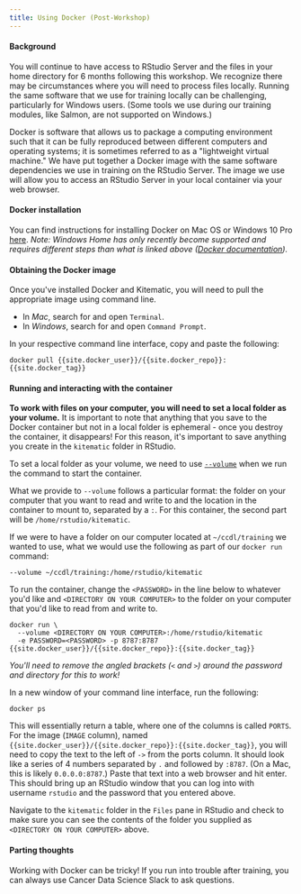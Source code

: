 ```yaml
---
title: Using Docker (Post-Workshop)
---
```


#### Background

You will continue to have access to RStudio Server and the files in your home directory for 6 months following this workshop.
We recognize there may be circumstances where you will need to process files locally.
Running the same software that we use for training locally can be challenging, particularly for Windows users.
(Some tools we use during our training modules, like Salmon, are not supported on Windows.)

Docker is software that allows us to package a computing environment such that it can be fully reproduced between different computers and operating systems; it is sometimes referred to as a "lightweight virtual machine."
We have put together a Docker image with the same software dependencies we use in training on the RStudio Server.
The image we use will allow you to access an RStudio Server in your local container via your web browser.

#### Docker installation

You can find instructions for installing Docker on Mac OS or Windows 10 Pro [here](../docker-install/INSTALLATION-INSTRUCTIONS.md).
_Note: Windows Home has only recently become supported and requires different steps than what is linked above ([Docker documentation](https://docs.docker.com/docker-for-windows/install-windows-home/))._

#### Obtaining the Docker image

Once you've installed Docker and Kitematic, you will need to pull the appropriate image using command line.

- In *Mac*, search for and open `Terminal`.
- In *Windows*, search for and open `Command Prompt`.

In your respective command line interface, copy and paste the following:

```
docker pull {{site.docker_user}}/{{site.docker_repo}}:{{site.docker_tag}}
```

#### Running and interacting with the container

**To work with files on your computer, you will need to set a local folder as your volume.**
It is important to note that anything that you save to the Docker container but not in a local folder is ephemeral - once you destroy the container, it disappears!
For this reason, it's important to save anything you create in the `kitematic` folder in RStudio.

To set a local folder as your volume, we need to use [`--volume`](https://docs.docker.com/storage/volumes/) when we run the command to start the container.

What we provide to `--volume` follows a particular format: the folder on your computer that you want to read and write to and the location in the container to mount to, separated by a `:`. 
For this container, the second part will be `/home/rstudio/kitematic`.

If we were to have a folder on our computer located at `~/ccdl/training` we wanted to use, what we would use the following as part of our `docker run` command:

```
--volume ~/ccdl/training:/home/rstudio/kitematic
```

To run the container, change the `<PASSWORD>` in the line below to whatever you'd like and `<DIRECTORY ON YOUR COMPUTER>` to the folder on your computer that you'd like to read from and write to.

```
docker run \
  --volume <DIRECTORY ON YOUR COMPUTER>:/home/rstudio/kitematic
  -e PASSWORD=<PASSWORD> -p 8787:8787 {{site.docker_user}}/{{site.docker_repo}}:{{site.docker_tag}}
```

_You'll need to remove the angled brackets (`<` and `>`) around the password and directory for this to work!_

In a new window of your command line interface, run the following:

```
docker ps
```

This will essentially return a table, where one of the columns is called `PORTS`. 
For the image (`IMAGE` column), named `{{site.docker_user}}/{{site.docker_repo}}:{{site.docker_tag}}`, you will need to copy the text to the left of `->` from the ports column.
It should look like a series of 4 numbers separated by `.` and followed by `:8787`.
(On a Mac, this is likely `0.0.0.0:8787`.)
Paste that text into a web browser and hit enter.
This should bring up an RStudio window that you can log into with username `rstudio` and the password that you entered above.

Navigate to the `kitematic` folder in the `Files` pane in RStudio and check to make sure you can see the contents of the folder you supplied as `<DIRECTORY ON YOUR COMPUTER>` above.

#### Parting thoughts

Working with Docker can be tricky! If you run into trouble after training, you can always use Cancer Data Science Slack to ask questions.

<!--
First, open `Kitematic` - you should see an image running. Docker assigns a random name to your container. In the example below: "stoic_lamport".
If you don't see a container running, try quitting `Kitematic` and then opening it up again, or going to the toolbar > `View` > `Refresh Container List`.
<br><br>
<img src = "../docker-install/screenshots/container_running.png" width = "750"> <br><br>

Navigate to  `Settings` > `Volumes` > Set local folder to the using the `CHANGE` button.<br><br>
<img src = "../docker-install/screenshots/all-02-volume.png" width = "750"><br><br>

*For Windows*: After you set `Volumes` you will may see a message in the lower right corner of your screen that asks if you would like to 'Share it' with Docker.
Click the `Share it` button; it will ask for your credentials. Enter your password and click `OK`.
<br><br>
<img src = "../docker-install/screenshots/docker_permission_windows.png" width = "250"> <br><br>

Now, navigate to RStudio window.

  - In a *Windows* or *Mac* in Kitematic, go to the `Settings` > `Hostname/Ports` tab and click on the blue lettering.
<br><br> <img src = "../docker-install/screenshots/all-01-network.png" width = "750"> <br><br>

  - Alternatively, for a *Mac*, you can navigate to the RStudio window by typing `localhost:8787` in your web browser

Log into RStudio. The username will be `rstudio` and the password will be whatever you selected above.
(Your password can also be accessed from the `Settings` > `General` panel in Kitematic if you forget!)

You should see a `kitematic` folder in your RStudio `Files` panel.
When you click on it, you should see the contents of the local folder you connected above.
Saving any files outside of the `kitematic` folder is strongly discouraged, as they will disappear once you've destroyed the container.
-->